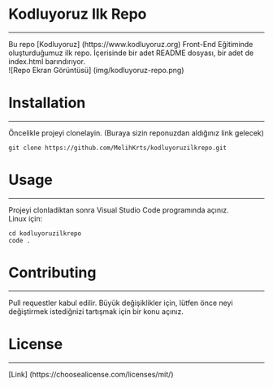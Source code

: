 # Kodluyoruz Ilk Repo
<hr>
Bu repo [Kodluyoruz] (https://www.kodluyoruz.org) Front-End Eğitiminde oluşturduğumuz ilk repo. İçerisinde bir adet README dosyası, bir adet de index.html barındırıyor.
<br>
![Repo Ekran Görüntüsü] (img/kodluyoruz-repo.png)


# Installation
<hr>
Öncelikle projeyi clonelayin. (Buraya sizin reponuzdan aldığınız link gelecek)

```
git clone https://github.com/MelihKrts/kodluyoruzilkrepo.git
```


# Usage
<hr>
Projeyi clonladiktan sonra Visual Studio Code programında açınız.<br>
Linux için:

```
cd kodluyoruzilkrepo
code .
```
# Contributing
<hr>
Pull requestler kabul edilir. Büyük değişiklikler için, lütfen önce neyi değiştirmek istediğnizi tartışmak  için bir konu açınız.

# License
<hr>
[Link] (https://choosealicense.com/licenses/mit/)


